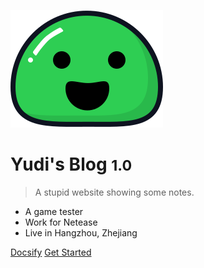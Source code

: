 <!--
 * @Author: sunyudi
 * @Date: 2020-05-31 22:34:03
 * @LastEditTime: 2020-06-06 13:51:19
--> 
![logo](/assets/icon.svg)

# Yudi's Blog <small>1.0</small>

> A stupid website showing some notes.

- A game tester
- Work for Netease
- Live in Hangzhou, Zhejiang

[Docsify](https://docsify.js.org/#/?id=docsify)
[Get Started](/README.md)